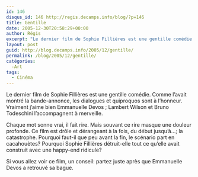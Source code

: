 ```yaml
---
id: 146
disqus_id: 146 http://regis.decamps.info/blog/?p=146
title: Gentille
date: 2005-12-30T20:58:29+00:00
author: Régis
excerpt: "Le dernier film de Sophie Fillières est une gentille comédie. Comme l'avait montré la bande-annonce, les dialogues et quiproquos sont à l'honneur. "
layout: post
guid: http://blog.decamps.info/2005/12/gentille/
permalink: /blog/2005/12/gentille/
catégories:
  -Art
tags:
  - Cinéma
---
```

Le dernier film de Sophie Fillières est une gentille comédie. Comme l’avait montré la bande-annonce, les dialogues et quiproquos sont à l’honneur. Vraiment j’aime bien Emmanuelle Devos ; Lambert Wilson et Bruno Todeschini l’accompagnent à merveille.

Chaque mot sonne vrai, il fait rire. Mais souvant ce rire masque une douleur profonde. Ce film est drôle et dérangeant à la fois, du début jusqu’à…; la catastrophe. Pourquoi faut-il que peu avant la fin, le scénario part en cacahouètes? Pourquoi Sophie Fillières détruit-elle tout ce qu’elle avait construit avec une happy-end ridicule?

Si vous allez voir ce film, un conseil: partez juste après que Emmanuelle Devos a retrouvé sa bague.
